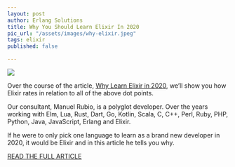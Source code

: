 ```yaml
---
layout: post
author: Erlang Solutions
title: Why You Should Learn Elixir In 2020
pic_url: "/assets/images/why-elixir.jpeg"
tags: elixir
published: false

---
```

![](/assets/images/why-elixir.jpeg)

Over the course of the article, [Why Learn Elixir in 2020](https://www.erlang-solutions.com/blog/why-elixir-is-the-programming-language-you-should-learn-in-2020.html "why learn elixir"), we’ll show you how Elixir rates in relation to all of the above dot points. 

Our consultant, Manuel Rubio, is a polyglot developer. Over the years working with Elm, Lua, Rust, Dart, Go, Kotlin, Scala, C, C++, Perl, Ruby, PHP, Python, Java, JavaScript, Erlang and Elixir.

If he were to only pick one language to learn as a brand new developer in 2020, it would be Elixir and in this article he tells you why.

[READ THE FULL ARTICLE](https://www.erlang-solutions.com/blog/why-elixir-is-the-programming-language-you-should-learn-in-2020.html "full article elixir")

